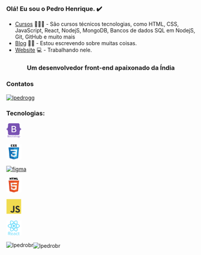 ### Olá! Eu sou o Pedro Henrique. ✔️

- [Cursos](https://www.treinaweb.com.br/cursos-online?q=fagner+pinheiro) 👨🏼‍🏫 - São cursos técnicos tecnologias, como HTML, CSS, JavaScript, React, NodejS, MongoDB, Bancos de dados SQL em NodejS, Git, GitHub e muito mais
- [Blog](https://www.treinaweb.com.br/blog/author/fagner-pinheiro/) ✍🏼 - Estou escrevendo sobre muitas coisas.
- [Website](https://fagnerpsantos.dev/) 💻 - Trabalhando nele.

<h3 align="center">Um desenvolvedor front-end apaixonado da Índia</h3>

<h3 align="left">Contatos</h3>
<p align="left">
<a href="https://linkedin.com/in/lpedrogg" target="blank" ><img align="center" src="https://raw.githubusercontent.com/rahuldkjain/github-profile-readme-generator/master/src/images/icons/Social/linked-in-alt.svg" alt ="lpedrogg"height="30" width="40" /></a>
</p>
<h3 align="left">Tecnologias:</h3>
<p align="left">
<a href="https://getbootstrap.com" target="_blank" rel="noreferrer"><img src="https://raw.githubusercontent.com/devicons/devicon/master/icons/bootstrap/bootstrap-plain-wordmark.svg" alt="bootstrap" width="40" height="40"/></a>
  
<a href="https://www.w3schools.com/css/" target="_blank" rel="noreferrer"><img src="https://raw.githubusercontent.com/devicons/devicon/master/icons/css3/css3-original-wordmark.svg" alt= "css3"  width="40" height="40"/></a>
  
<a href="https://www.figma.com/" target="_blank" rel="noreferrer"><img src="https://www.vectorlogo.zone/logos/figma/figma-icon.svg" alt="figma" width="40" height="40"/></a>
  
<a href="https://www.w3.org/html/" target="_blank" rel="noreferrer"><img src="https://raw.githubusercontent.com/devicons/devicon/master/icons/html5/html5-original-wordmark.svg" alt="html5" width="40" height="40"/></a>
  
<a href="https://developer.mozilla.org/en-US/docs/Web/JavaScript" target="_blank" rel="noreferrer"><img src="https://raw.githubusercontent.com/devicons/devicon/master/icons/javascript/javascript-original.svg" alt="javascript" width="40" height="40"/></a>
  
<a href="https://reactjs.org/" target="_blank" rel="noreferrer"><img src="https://raw.githubusercontent.com/devicons/devicon/master/icons/react/react-original-wordmark.svg" alt="react" width="40" height="40"/></a>
<p><img align="left" src="https://github-readme-stats.vercel.app/api/top-langs?username=lpedrobr&show_icons=true&theme=dark&locale=en&layout=compact" alt="lpedrobr" /></p>

<p> <img align="center" src="https://github-readme-stats.vercel.app/api?username=lpedrobr&show_icons=true&theme=dark&locale=en" alt=" lpedrobr" /></p>
